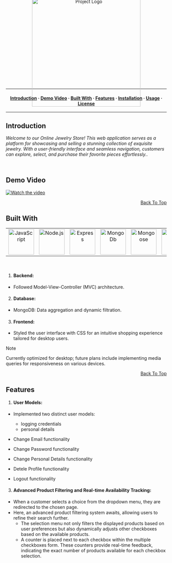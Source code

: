 <a name="js-gems"></a>

<p align="center" style="display: flex; flex-direction: column; align-items: center; justify-content: center; height: 200px;">
  <img src="https://res.cloudinary.com/deztgvefu/image/upload/v1714297036/template_images/Screenshot_2024-04-28_at_12.35.53_sgwqo7.png" alt="Project Logo" width="340">
</p>

---

<a name="built-with"></a>

<h4 align="center">
  <a href="#introduction">Introduction</a> ·
  <a href="#demo-video">Demo Video</a> ·
  <a href="#built-with">Built With</a> ·
  <a href="#features">Features</a> ·
  <a href="#installation">Installation</a> ·
  <a href="#usage">Usage</a> ·
  <a href="#license">License</a>
</h4>

---

## Introduction
<p><i>Welcome to our Online Jewelry Store! This web application serves as a platform for showcasing and selling a stunning collection of exquisite jewelry. With a user-friendly       interface and seamless navigation, customers can explore, select, and purchase their favorite pieces effortlessly..</i></p>

<br>

## Demo Video

[![Watch the video](https://img.youtube.com/vi/KnK5HedIVjo/maxresdefault.jpg)](https://www.youtube.com/embed/KnK5HedIVjo)

<p align="right" dir="auto"><a href="#js-gems">Back To Top</a></p>

## Built With
<table align="center">
  <tr>   
    <td align="center"><img alt="JavaScript" width="80px" src="https://cdn.jsdelivr.net/gh/devicons/devicon@latest/icons/javascript/javascript-original.svg"/></td>
    <td align="center"><img alt="Node.js" width="80px" src="https://cdn.jsdelivr.net/gh/devicons/devicon@latest/icons/nodejs/nodejs-original-wordmark.svg"/></td>
    <td align="center"><img alt="Express" width="80px" src="https://cdn.jsdelivr.net/gh/devicons/devicon@latest/icons/express/express-original.svg"/></td>
    <td align="center"><img alt="MongoDb" width="80px" src="https://cdn.jsdelivr.net/gh/devicons/devicon@latest/icons/mongodb/mongodb-original-wordmark.svg"/></td>
    <td align="center"><img alt="Mongoose" width="80px" src="https://cdn.jsdelivr.net/gh/devicons/devicon@latest/icons/mongoose/mongoose-original-wordmark.svg"/></td>
    <td align="center"><img alt="Handlebars" width="80px" src="https://cdn.jsdelivr.net/gh/devicons/devicon@latest/icons/handlebars/handlebars-line-wordmark.svg"/></td>
    <td align="center"><img alt="CSS" width="80px" src="https://cdn.jsdelivr.net/gh/devicons/devicon/icons/css3/css3-original-wordmark.svg"/></td>
  </tr>
</table>

<br>

1. #### Backend:
- Followed  Model-View-Controller (MVC) architecture.
2. #### Database:
- MongoDB: Data aggregation and dynamic filtration.
3. #### Frontend:
- Styled the user interface with CSS for an intuitive shopping experience tailored for desktop users.
> [!NOTE]
> Currently optimized for desktop; future plans include implementing media queries for responsiveness on various devices.

<p align="right" dir="auto"><a href="#js-gems">Back To Top</a></p>

## Features 

1. #### User Models:
- Implemented two distinct user models:
  - logging credentials
  - personal details
    
- Change Email functionality
- Change Password functionality
- Change Personal Details functionality
- Detele Profile functionality
- Logout functionality

3. #### Advanced Product Filtering and Real-time Availability Tracking:
- When a customer selects a choice from the dropdown menu, they are redirected to the chosen page.
- Here, an advanced product filtering system awaits, allowing users to refine their search further.
  - The selection menu not only filters the displayed products based on user preferences but also dynamically adjusts other checkboxes based on the available products.
  - A counter is placed next to each checkbox within the multiple checkboxes form. These counters provide real-time feedback, indicating the exact number of products available for each checkbox selection.
